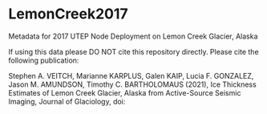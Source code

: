 # LemonCreek2017
Metadata for 2017 UTEP Node Deployment on Lemon Creek Glacier, Alaska

If using this data please DO NOT cite this repository directly.  Please cite the following publication:

Stephen A. VEITCH, Marianne KARPLUS, Galen KAIP, Lucia F. GONZALEZ, Jason M. AMUNDSON, Timothy C. BARTHOLOMAUS (2021), Ice Thickness Estimates of Lemon Creek Glacier, Alaska from Active-Source Seismic Imaging, Journal of Glaciology, doi: 

